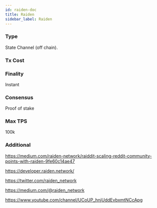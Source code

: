 ```yaml
---
id: raiden-doc
title: Raiden
sidebar_label: Raiden
---
```


### Type

State Channel (off chain).

### Tx Cost

### Finality

Instant

### Consensus

Proof of stake

### Max TPS

100k

### Additional

https://medium.com/raiden-network/raiddit-scaling-reddit-community-points-with-raiden-9fe60c14ae47

https://developer.raiden.network/

https://twitter.com/raiden_network

https://medium.com/@raiden_network

https://www.youtube.com/channel/UCoUP_hnjUddEvbxmtNCcApg
